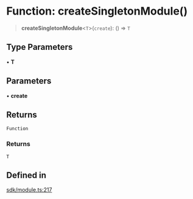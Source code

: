 # Function: createSingletonModule()

> **createSingletonModule**\<`T`\>(`create`): () => `T`

## Type Parameters

• **T**

## Parameters

• **create**

## Returns

`Function`

### Returns

`T`

## Defined in

[sdk/module.ts:217](https://github.com/andreisergiu98/baeta/blob/277f62f15bfdecc05d507a84e60b62e5bc08a747/packages/core/sdk/module.ts#L217)

